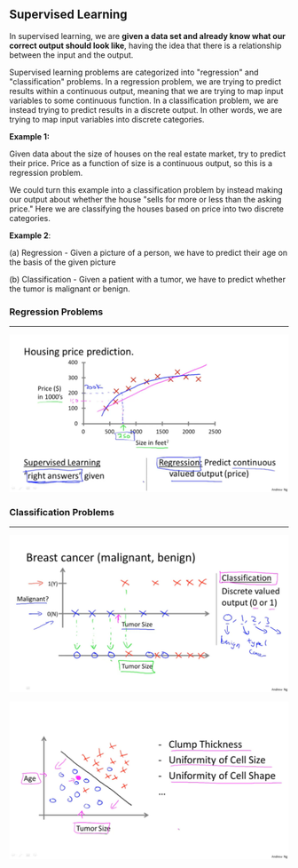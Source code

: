 ## Supervised Learning

In supervised learning, we are **given a data set and already know what our correct output should look like**, having the idea that there is a relationship between the input and the output.

Supervised learning problems are categorized into "regression" and "classification" problems. In a regression problem, we are trying to predict results within a continuous output, meaning that we are trying to map input variables to some continuous function. In a classification problem, we are instead trying to predict results in a discrete output. In other words, we are trying to map input variables into discrete categories.



**Example 1:**

Given data about the size of houses on the real estate market, try to predict their price. Price as a function of size is a continuous output, so this is a regression problem.

We could turn this example into a classification problem by instead making our output about whether the house "sells for more or less than the asking price." Here we are classifying the houses based on price into two discrete categories.

**Example 2**:

(a) Regression - Given a picture of a person, we have to predict their age on the basis of the given picture

(b) Classification - Given a patient with a tumor, we have to predict whether the tumor is malignant or benign.

### Regression Problems

---

![1563155125817](https://github.com/OUTSHIN/Markdown_Image/raw/master/ML/1563155125817.png)

### Classification Problems

---

![1563155233356](https://github.com/OUTSHIN/Markdown_Image/raw/master/ML/1563155233356.png)

![1563155263217](https://github.com/OUTSHIN/Markdown_Image/raw/master/ML/1563155263217.png)

